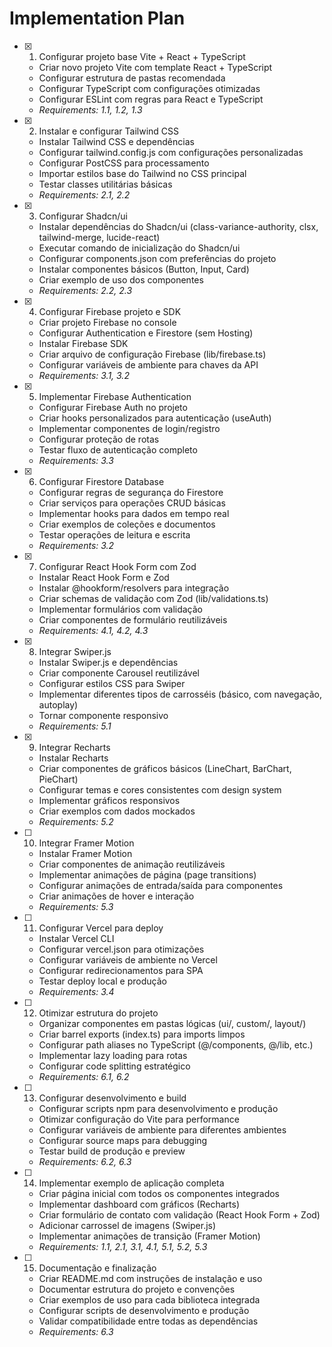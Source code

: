 # Implementation Plan

- [x] 1. Configurar projeto base Vite + React + TypeScript






  - Criar novo projeto Vite com template React + TypeScript
  - Configurar estrutura de pastas recomendada
  - Configurar TypeScript com configurações otimizadas
  - Configurar ESLint com regras para React e TypeScript
  - _Requirements: 1.1, 1.2, 1.3_

- [x] 2. Instalar e configurar Tailwind CSS



  - Instalar Tailwind CSS e dependências
  - Configurar tailwind.config.js com configurações personalizadas
  - Configurar PostCSS para processamento
  - Importar estilos base do Tailwind no CSS principal
  - Testar classes utilitárias básicas
  - _Requirements: 2.1, 2.2_

- [x] 3. Configurar Shadcn/ui





  - Instalar dependências do Shadcn/ui (class-variance-authority, clsx, tailwind-merge, lucide-react)
  - Executar comando de inicialização do Shadcn/ui
  - Configurar components.json com preferências do projeto
  - Instalar componentes básicos (Button, Input, Card)
  - Criar exemplo de uso dos componentes
  - _Requirements: 2.2, 2.3_

- [x] 4. Configurar Firebase projeto e SDK





  - Criar projeto Firebase no console
  - Configurar Authentication e Firestore (sem Hosting)
  - Instalar Firebase SDK
  - Criar arquivo de configuração Firebase (lib/firebase.ts)
  - Configurar variáveis de ambiente para chaves da API
  - _Requirements: 3.1, 3.2_

- [x] 5. Implementar Firebase Authentication





  - Configurar Firebase Auth no projeto
  - Criar hooks personalizados para autenticação (useAuth)
  - Implementar componentes de login/registro
  - Configurar proteção de rotas
  - Testar fluxo de autenticação completo
  - _Requirements: 3.3_

- [x] 6. Configurar Firestore Database





  - Configurar regras de segurança do Firestore
  - Criar serviços para operações CRUD básicas
  - Implementar hooks para dados em tempo real
  - Criar exemplos de coleções e documentos
  - Testar operações de leitura e escrita
  - _Requirements: 3.2_

- [x] 7. Configurar React Hook Form com Zod





  - Instalar React Hook Form e Zod
  - Instalar @hookform/resolvers para integração
  - Criar schemas de validação com Zod (lib/validations.ts)
  - Implementar formulários com validação
  - Criar componentes de formulário reutilizáveis
  - _Requirements: 4.1, 4.2, 4.3_

- [x] 8. Integrar Swiper.js





  - Instalar Swiper.js e dependências
  - Criar componente Carousel reutilizável
  - Configurar estilos CSS para Swiper
  - Implementar diferentes tipos de carrosséis (básico, com navegação, autoplay)
  - Tornar componente responsivo
  - _Requirements: 5.1_

- [x] 9. Integrar Recharts





  - Instalar Recharts
  - Criar componentes de gráficos básicos (LineChart, BarChart, PieChart)
  - Configurar temas e cores consistentes com design system
  - Implementar gráficos responsivos
  - Criar exemplos com dados mockados
  - _Requirements: 5.2_

- [ ] 10. Integrar Framer Motion
  - Instalar Framer Motion
  - Criar componentes de animação reutilizáveis
  - Implementar animações de página (page transitions)
  - Configurar animações de entrada/saída para componentes
  - Criar animações de hover e interação
  - _Requirements: 5.3_

- [ ] 11. Configurar Vercel para deploy
  - Instalar Vercel CLI
  - Configurar vercel.json para otimizações
  - Configurar variáveis de ambiente no Vercel
  - Configurar redirecionamentos para SPA
  - Testar deploy local e produção
  - _Requirements: 3.4_

- [ ] 12. Otimizar estrutura do projeto
  - Organizar componentes em pastas lógicas (ui/, custom/, layout/)
  - Criar barrel exports (index.ts) para imports limpos
  - Configurar path aliases no TypeScript (@/components, @/lib, etc.)
  - Implementar lazy loading para rotas
  - Configurar code splitting estratégico
  - _Requirements: 6.1, 6.2_

- [ ] 13. Configurar desenvolvimento e build
  - Configurar scripts npm para desenvolvimento e produção
  - Otimizar configuração do Vite para performance
  - Configurar variáveis de ambiente para diferentes ambientes
  - Configurar source maps para debugging
  - Testar build de produção e preview
  - _Requirements: 6.2, 6.3_

- [ ] 14. Implementar exemplo de aplicação completa
  - Criar página inicial com todos os componentes integrados
  - Implementar dashboard com gráficos (Recharts)
  - Criar formulário de contato com validação (React Hook Form + Zod)
  - Adicionar carrossel de imagens (Swiper.js)
  - Implementar animações de transição (Framer Motion)
  - _Requirements: 1.1, 2.1, 3.1, 4.1, 5.1, 5.2, 5.3_

- [ ] 15. Documentação e finalização
  - Criar README.md com instruções de instalação e uso
  - Documentar estrutura do projeto e convenções
  - Criar exemplos de uso para cada biblioteca integrada
  - Configurar scripts de desenvolvimento e produção
  - Validar compatibilidade entre todas as dependências
  - _Requirements: 6.3_